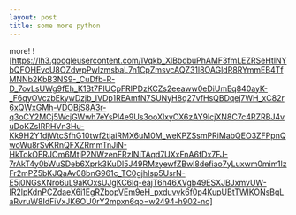 ```yaml
---
layout: post
title: some more python
---
```


more! ![https://lh3.googleusercontent.com/lVqkb_XlBbdbuPhAMF3fmLEZRSeHtlNYbQFOHEvcU8OZdwpPwlzmsbaL7n1CpZmsvcAQZ31l8OAGldR8RYmmEB4TfMNNb2KbB3NS9-_CuDfb-R-D_7ovLsUWg9fEh_K1Bt7PlUCpFRIPDzKCZs2eeaww0eDiUmEq840ayK-_F6qyOVczbEkywDzjb_IVDp1REAmfN7SUNyH8q27vfHsQBDqej7WH_xC82r6xQWxGMh-VDOBjS8A3r-q3oCY2MCj5WcjGWwh7eYsPl4e9Us3ooXlxyOX6zAY9IcjXN8C7c4RZRBJ4vuDoKZsIRRHVn3Hu-Kk9H2Y1djWtcSfhG10twf2tjaiRMX6uM0M_weKPZSsmPRiMabQEO3ZFPpnQwoWu8rSvKRnQFXZRmmTnJiN-HkTokOERJOm6MtjP2NWzenFRzINiTAqd7UXxFnA6fDx7FJ-7rAkT4y0bWuSDeb6Xprk3KuDl5J49RMzyewfZBwl8defiao7yLuxwm0mim1lzFr2mPZ5bKJQaAv08bnG961c_TC0gjhIsp5UsrN-E5j0NGsXNro6uL9aKOxsUJgKC6lq-eajT6h46XVgb49ESXJBJxmvUW-IR2lpKdnPCZdaeX6i1EgRZbopVEm9eH_pxduvvk6f0p4KupUBtTWlKONsBqLaRvruW8IdFiVxJK6OU0rY2mpxn6qo=w2494-h902-no]
